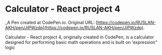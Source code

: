 # Calculator - React project 4
 _A Pen created at CodePen.io. Original URL: [https://codepen.io/RUSLAN-AKH/pen/JjPWzdp](https://codepen.io/RUSLAN-AKH/pen/JjPWzdp).

Calculator - React project 4, originally created in CodePen, is a calculator designed for performing basic math operations and is built on 'expression" logic

 